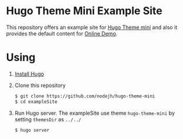 # Hugo Theme Mini Example Site

This repository offers an example site for [Hugo Theme mini](https://github.com/nodejh/hugo-theme-mini) and also it provides the default content for [Online Demo](http://nodejh.github.io/hugo-theme-mini).

# Using

1. [Install Hugo](https://gohugo.io/overview/installing/)
2. Clone this repository

    ```bash
    $ git clone https://github.com/nodejh/hugo-theme-mini
    $ cd exampleSite
    ```
3. Run Hugo server. The exampleSite use theme `hugo-theme-mini` by setting `themesDir` as `../../`

    ```bash
    $ hugo server
    ```
